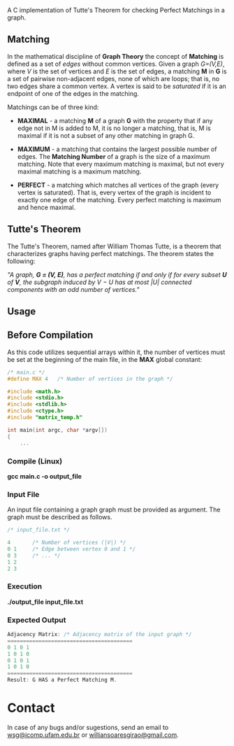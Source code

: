 A C implementation of Tutte's Theorem for checking Perfect Matchings in a graph.

## Matching
In the mathematical discipline of **Graph Theory** the concept of **Matching** is defined as a set of *edges* without common vertices. Given a graph *G=(V,E)*, where *V* is the set of vertices and *E* is the set of edges, a matching **M** in **G** is a set of pairwise non-adjacent edges, none of which are loops; that is, no two edges share a common vertex. A vertex is said to be *saturated* if it is an endpoint of one of the edges in the matching.

Matchings can be of three kind:

* **MAXIMAL** - a matching **M** of a graph **G** with the property that if any edge not in M is added to M, it is no longer a matching, that is, M is maximal if it is not a subset of any other matching in graph G.

* **MAXIMUM** - a matching that contains the largest possible number of edges. The **Matching Number** of a graph is the size of a maximum matching. Note that every maximum matching is maximal, but not every maximal matching is a maximum matching.

* **PERFECT** - a matching which matches all vertices of the graph (every vertex is saturated). That is, every vertex of the graph is incident to exactly one edge of the matching. Every perfect matching is maximum and hence maximal.

## Tutte's Theorem

The Tutte's Theorem, named after William Thomas Tutte, is a theorem that characterizes graphs having perfect matchings. The theorem states the following:

*"A graph, **G = (V, E)**, has a perfect matching if and only if for every subset **U** of **V**, the subgraph induced by V − U has at most |U| connected components with an odd number of vertices."*

## Usage

## Before Compilation

As this code utilizes sequential arrays within it, the number of vertices must be set at the beginning of the main file, in the **MAX** global constant:

```c
/* main.c */
#define MAX 4   /* Number of vertices in the graph */

#include <math.h>
#include <stdio.h>
#include <stdlib.h>
#include <ctype.h>
#include "matrix_temp.h"    

int main(int argc, char *argv[]) 
{
    ...
```

### Compile (Linux)
**gcc main.c -o output_file**

### Input File

An input file containing a graph graph must be provided as argument. The graph must be described as follows.

```c
/* input_file.txt */

4       /* Number of vertices (|V|) */
0 1     /* Edge between vertex 0 and 1 */
0 3     /* ... */
1 2
2 3
```

### Execution
**./output_file input_file.txt**

### Expected Output

```c
Adjacency Matrix: /* Adjacency matrix of the input graph */
========================================
0 1 0 1 
1 0 1 0 
0 1 0 1 
1 0 1 0 
========================================
Result: G HAS a Perfect Matching M.
```

# Contact

In case of any bugs and/or sugestions, send an email to wsg@icomp.ufam.edu.br or williansoaresgirao@gmail.com.


